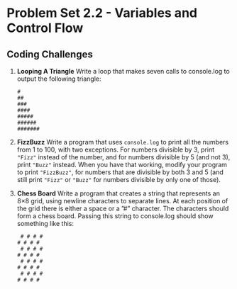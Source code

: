 # Problem Set 2.2 - Variables and Control Flow
## Coding Challenges

1.  **Looping A Triangle** 
  Write a loop that makes seven calls to console.log to output the following triangle:
    ```
    #
    ##
    ###
    ####
    #####
    ######
    #######
    ```

2. **FizzBuzz**
  Write a program that uses `console.log` to print all the numbers from 1 to 100, with two exceptions. For numbers divisible by 3, print `"Fizz"` instead of the number, and for numbers divisible by 5 (and not 3), print `"Buzz"` instead.
  When you have that working, modify your program to print `"FizzBuzz"`, for numbers that are divisible by both 3 and 5 (and still print `"Fizz"` or `"Buzz"` for numbers divisible by only one of those).

3. **Chess Board**
  Write a program that creates a string that represents an 8×8 grid, using newline characters to separate lines. At each position of the grid there is either a space or a ”#” character. The characters should form a chess board.
  Passing this string to console.log should show something like this:
    ```
     # # # #
    # # # #
     # # # #
    # # # #
     # # # #
    # # # #
     # # # #
    # # # #
    ```

